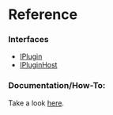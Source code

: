 # Reference

### Interfaces
* [IPlugin](IPlugin.md)
* [IPluginHost](IPluginHost.md)
 
### Documentation/How-To:
Take a look [here](../readme.md).